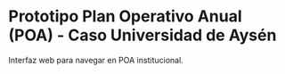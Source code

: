 # Prototipo Plan Operativo Anual (POA) - Caso Universidad de Aysén
 Interfaz web para navegar en POA institucional.

